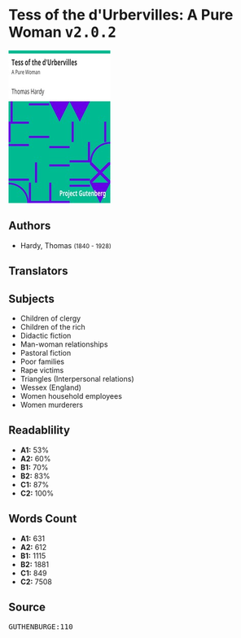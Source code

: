 # Tess of the d'Urbervilles: A Pure Woman <kbd>v2.0.2</kbd>

![](./cover.medium.jpg "")

## Authors


 - Hardy, Thomas <small>(1840 - 1928)</small>

## Translators



## Subjects


 - Children of clergy
 - Children of the rich
 - Didactic fiction
 - Man-woman relationships
 - Pastoral fiction
 - Poor families
 - Rape victims
 - Triangles (Interpersonal relations)
 - Wessex (England)
 - Women household employees
 - Women murderers

## Readablility


 - **A1:** 53%
 - **A2:** 60%
 - **B1:** 70%
 - **B2:** 83%
 - **C1:** 87%
 - **C2:** 100%

## Words Count


 - **A1:** 631
 - **A2:** 612
 - **B1:** 1115
 - **B2:** 1881
 - **C1:** 849
 - **C2:** 7508

## Source


<kbd>GUTHENBURGE:110</kbd>
